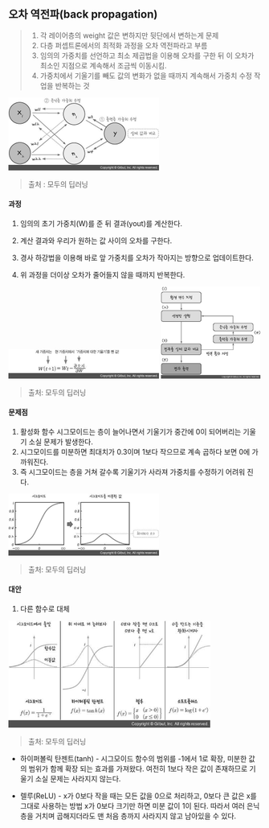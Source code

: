 ## 오차 역전파(back propagation)

>1. 각 레이어층의 weight 값은 변하지만 뒷단에서 변하는게 문제
>2. 다층 퍼셉트론에서의 최적화 과정을 오차 역전파라고 부름
>3. 임의의 가중치를 선언하고 최소 제곱법을 이용해 오차를 구한 뒤 이 오차가 최소인 지점으로 계속해서 조금씩 이동시킴.
>4. 가중치에서 기울기를 빼도 값의 변화가 없을 때까지 계속해서 가중치 수정 작업을 반복하는 것

<img src="./images/backpropagation_3.jpg" alt="backpropagation_3" style="zoom: 50%;" />

> 출처 : 모두의 딥러닝



#### 과정

1.  임의의 초기 가중치(W)를 준 뒤 결과(yout)를 계산한다.

2.  계산 결과와 우리가 원하는 값 사이의 오차를 구한다.

3.  경사 하강법을 이용해 바로 앞 가중치를 오차가 작아지는 방향으로 업데이트한다.
4.  위 과정을 더이상 오차가 줄어들지 않을 때까지 반복한다.

<img src="./images/backpropagation_1.jpg" alt="backpropagation_1" style="zoom:50%;" />
<img src="./images/backpropagation_2.jpg" alt="backpropagation_2" style="zoom:33%;" />

> 출처: 모두의 딥러닝



#### 문제점

1. 활성화 함수 시그모이드는 층이 늘어나면서 기울기가 중간에 0이 되어버리는 기울기 소실 문제가 발생한다.
2. 시그모이드를 미분하면 최대치가 0.3이며 1보다 작으므로 계속 곱하다 보면 0에 가까워진다.
3. 즉 시그모이드는 층을 거쳐 갈수록 기울기가 사라져 가중치를 수정하기 어려워 진다.

<img src="./images/sigmoid_1.jpg" alt="sigmoid_1" style="zoom:50%;" />

> 출처: 모두의 딥러닝

#### 대안

1. 다른 함수로 대체

<img src="./images/sigmoid_2.jpg" alt="sigmoid_2" style="zoom: 67%;" />

> 출처: 모두의 딥러닝

 - 하이퍼볼릭 탄젠트(tanh) - 시그모이드 함수의 범위를 -1에서 1로 확장, 미분한 값의 범위가 함께 확장 되는 효과를 가져왔다. 여전히 1보다 작은 값이 존재하므로 기울기 소실 문제는 사라지지 않는다.


 - 렐루(ReLU) - x가 0보다 작을 때는 모든 값을 0으로 처리하고, 0보다 큰 값은 x를 그대로 사용하는 방법 x가 0보다 크기만 하면 미분 값이 1이 된다. 따라서 여러 은닉층을 거치며 곱해지더라도 맨 처음 층까지 사라지지 않고 남아있을 수 있다.
